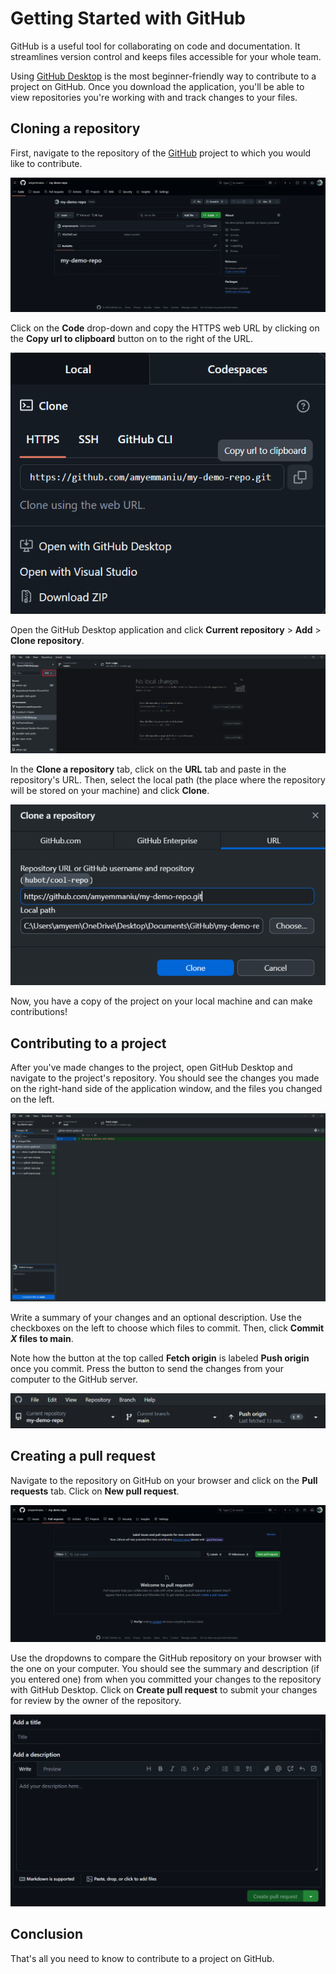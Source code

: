 # Getting Started with GitHub

GitHub is a useful tool for collaborating on code and documentation. It streamlines version control and keeps files accessible for your whole team.

Using [GitHub Desktop](https://desktop.github.com/download/) is the most beginner-friendly way to contribute to a project on GitHub. Once you download the application, you'll be able to view repositories you're working with and track changes to your files.

## Cloning a repository

First, navigate to the repository of the [GitHub](https://github.com/) project to which you would like to contribute.

![Example GitHub repository](images/github-repo.png)

Click on the **Code** drop-down and copy the HTTPS web URL by clicking on the **Copy url to clipboard** button on to the right of the URL.

![Copy repository URL](images/get-repo-url.png)

Open the GitHub Desktop application and click **Current repository** > **Add** > **Clone repository**.

![Clone repository in GitHub Desktop](images/github-desktop.png)

In the **Clone a repository** tab, click on the **URL** tab and paste in the repository's URL. Then, select the local path (the place where the repository will be stored on your machine) and click **Clone**.

![Clone a repository using URL](images/clone-in-github-desktop.png)

Now, you have a copy of the project on your local machine and can make contributions!

## Contributing to a project

After you've made changes to the project, open GitHub Desktop and navigate to the project's repository. You should see the changes you made on the right-hand side of the application window, and the files you changed on the left.

![Committing to main](images/commit-to-main.png)

Write a summary of your changes and an optional description. Use the checkboxes on the left to choose which files to commit. Then, click **Commit *X* files to main**.

Note how the button at the top called **Fetch origin** is labeled **Push origin** once you commit. Press the button to send the changes from your computer to the GitHub server.

![Push origin on GitHub Desktop](images/push-origin.png)

## Creating a pull request

Navigate to the repository on GitHub on your browser and click on the **Pull requests** tab. Click on **New pull request**.

![Pull requests](images/pull-request.png)

Use the dropdowns to compare the GitHub repository on your browser with the one on your computer. You should see the summary and description (if you entered one) from when you committed your changes to the repository with GitHub Desktop. Click on **Create pull request** to submit your changes for review by the owner of the repository.

![New pull request](images/new-pull-request.png)

## Conclusion

That's all you need to know to contribute to a project on GitHub.

